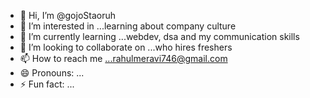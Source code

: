 - 👋 Hi, I’m @gojoStaoruh
- 👀 I’m interested in ...learning about company culture
- 🌱 I’m currently learning ...webdev, dsa and my communication skills
- 💞️ I’m looking to collaborate on ...who hires freshers
- 📫 How to reach me ...rahulmeravi746@gmail.com
- 😄 Pronouns: ...
- ⚡ Fun fact: ...

<!---
gojoStaoruh/gojoStaoruh is a ✨ special ✨ repository because its `README.md` (this file) appears on your GitHub profile.
You can click the Preview link to take a look at your changes.
--->
